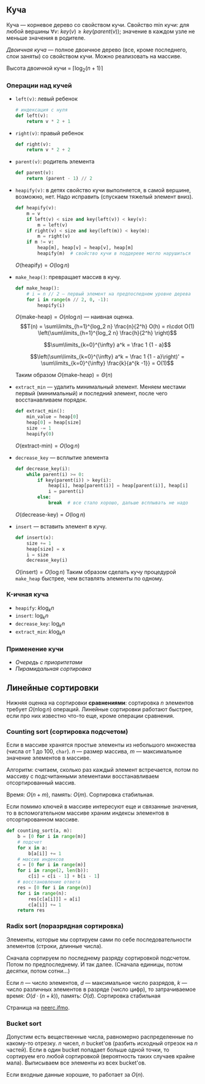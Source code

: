 ## Куча

Куча — корневое дерево со свойством кучи.
Свойство min кучи: для любой вершины $\forall v$: $key(v) \geqslant key(parent(v))$; значение в каждом узле не меньше значения в родителе.

*Двоичная куча* — полное двоичное дерево (все, кроме последнего, слои заняты) со свойством кучи.
Можно реализовать на массиве.

Высота двоичной кучи = $\lceil\log_2(n + 1)\rceil$

### Операции над кучей

* `left(v)`: левый ребенок
    ```python
    # индексация с нуля
    def left(v):
        return v * 2 + 1
    ```
* `right(v)`: правый ребенок
    ```python
    def right(v):
        return v * 2 + 2
    ```
* `parent(v)`: родитель элемента
    ```python
    def parent(v):
        return (parent - 1) // 2
    ```
* `heapify(v)`: в детях свойство кучи выполняется, в самой вершине, возможно, нет. Надо исправить (спускаем тяжелый элемент вниз).
    ```python
    def heapify(v):
        m = v
        if left(v) < size and key(left(v)) < key(v):
            m = left(v)
        if right(v) < size and key(left(m)) < key(m):
            m = right(v)
        if m != v:
            heap[m], heap[v] = heap[v], heap[m]
            heapify(m)  # свойство кучи в поддереве могло нарушиться
    ```
    $O(\text{heapify}) = O(\log n)$
* `make_heap()`: превращает массив в кучу.
    ```python
    def make_heap():
        # i = n // 2 — первый элемент на предпоследнем уровне дерева
        for i in range(n // 2, 0, -1):
            heapify(i)
    ```
    $O(\text{make-heap}) = O(n \log n)$ — наивная оценка.
    $$T(n) = \sum\limits_{h=1}^{log_2 n} \frac{n}{2^h} O(h) = n\cdot O(1) \left(\sum\limits_{h=1}^{log_2 n} \frac{h}{2^h} \right)$$

    $$\sum\limits_{k=0}^{\infty} a^k = \frac 1 {1 - a}$$

    $$\left(\sum\limits_{k=0}^{\infty} a^k = \frac 1 {1 - a}\right)' = \sum\limits_{k=0}^{\infty} \frac{k}{a^{k -1}} = O(1)$$

    Таким образом $O(\text{make-heap}) = \Theta(n)$
* `extract_min` — удалить минимальный элемент.
    Меняем местами первый (минимальный) и последний элемент, после чего восстанавливаем порядок.
    ```python
    def extract_min():
        min_value = heap[0]
        heap[0] = heap[size]
        size -= 1
        heapify(0)
    ```
    $O(\text{extract-min}) = O(\log n)$
* `decrease_key` — всплытие элемента
    ```python
    def decrease_key(i):
        while parent(i) >= 0:
            if key(parent(i)) > key(i):
                heap[i], heap[parent(i)] = heap[parent(i)], heap[i]
                i = parent(i)
            else:
                break  # все стало хорошо, дальше всплывать не надо
    ```
    $O(\text{decrease-key}) = O(\log n)$
* `insert` — вставить элемент в кучу.
    ```python
    def insert(x):
        size += 1
        heap[size] = x
        i = size
        decrease_key(i)
    ```
    $O(\text{insert}) = O(\log n)$
    Таким образом сделать кучу процедурой `make_heap` быстрее, чем вставлять элементы по одному.

### K-ичная куча

* `heapify`: $k \log_k n$
* `insert`: $\log_k n$
* `decrease_key`: $\log_k n$
* `extract_min`: $k \log_k n$

### Применение кучи

* *Очередь с приоритетами*
* *Пирамидальная сортировка*

## Линейные сортировки

Нижняя оценка на сортировки **сравнениями**: сортировка $n$ элементов требует $\Omega(n \log n)$ операций. Линейные сортировки работают быстрее, если про них известно что-то еще, кроме операции сравнения.

### Counting sort (сортировка подсчетом)

Если в массиве хранятся простые элементы из небольшого множества (числа от $1$ до $100$, `char`).
$n$ — размер массива, $m$ — максимальное значение элементов в массиве.

Алгоритм: считаем, сколько раз каждый элемент встречается, потом по массиву с подсчитанными элементами восстанавливаем отсортированный массив.

Время: $O(n+m)$, память: $O(m)$. Сортировка стабильная.

Если помимо ключей в массиве интересуют еще и связанные значения, то в вспомогательном массиве храним индексы элементов в отсортированном массиве.

```python
def counting_sort(a, m):
    b = [0 for i in range(m)]
    # подсчет
    for x in a:
        b[a[i]] += 1
    # массив индексов
    c = [0 for i in range(m)]
    for i in range(2, len(b)):
        c[i] = c[i - 1] + b[i - 1]
    # восстановление ответа
    res = [0 for i in range(n)]
    for i in range(n):
        res[c[a[i]]] = a[i]
        c[a[i]] += 1
    return res
```

### Radix sort (поразрядная сортировка)

Элементы, которые мы сортируем сами по себе последовательности элементов (строки, длинные числа).

Сначала сортируем по последнему разряду сортировкой подсчетом. Потом по предпоследнему. И так далее. (Сначала единицы, потом десятки, потом сотни...)

Если $n$ — число элементов, $d$ — максимальное число разрядов, $k$ — число различных элементов в разряде (число цифр), то затрачиваемое время: $O(d\cdot(n + k))$, память: $O(d)$. Сортировка стабильная

Страница на [neerc.ifmo](http://neerc.ifmo.ru/wiki/index.php?title=%D0%A6%D0%B8%D1%84%D1%80%D0%BE%D0%B2%D0%B0%D1%8F_%D1%81%D0%BE%D1%80%D1%82%D0%B8%D1%80%D0%BE%D0%B2%D0%BA%D0%B0).

### Bucket sort

Допустим есть вещественные числа, равномерно распределенные по какому-то отрезку. $n$ чисел, $n$ bucket'ов (разбить исходный отрезок на $n$ частей). Если в один bucket попадает больше одной точки, то сортируем его любой сортировкой (вероятность таких случаев крайне мала). Выписываем все элементы из всех bucket'ов.

Если входные данные хорошие, то работает за $O(n)$.
